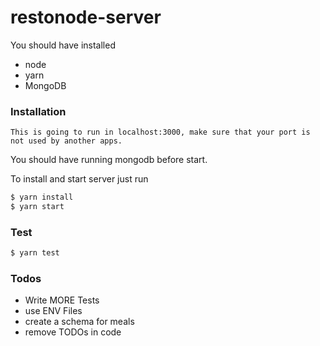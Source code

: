 # restonode-server

You should have installed
  - node
  - yarn
  - MongoDB

### Installation
```
This is going to run in localhost:3000, make sure that your port is not used by another apps.
```

You should have running mongodb before start.

To install and start server just run
```sh
$ yarn install 
$ yarn start
```

### Test
```sh
$ yarn test 
```
### Todos

 - Write MORE Tests
 - use ENV Files
 - create a schema for meals
 - remove TODOs in code
